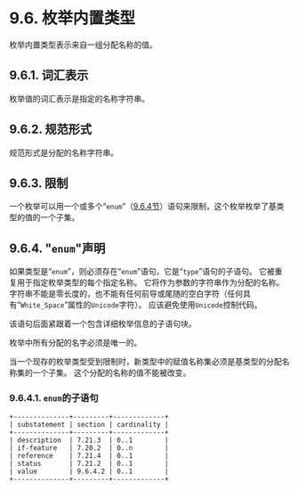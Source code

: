 # 9.6. 枚举内置类型

枚举内置类型表示来自一组分配名称的值。

## 9.6.1. 词汇表示

枚举值的词汇表示是指定的名称字符串。

## 9.6.2. 规范形式

规范形式是分配的名称字符串。

## 9.6.3. 限制

一个枚举可以用一个或多个“`enum`”（[9.6.4节](9.6.md#964-enum声明)）语句来限制，这个枚举枚举了基类型的值的一个子集。

## 9.6.4. "`enum`"声明

如果类型是“`enum`”，则必须存在“`enum`”语句，它是“`type`”语句的子语句。 它被重复用于指定枚举类型的每个指定名称。 它将作为参数的字符串作为分配的名称。 字符串不能是零长度的，也不能有任何前导或尾随的空白字符（任何具有“`White_Space`”属性的`Unicode`字符）。 应该避免使用`Unicode`控制代码。

该语句后面紧跟着一个包含详细枚举信息的子语句块。

枚举中所有分配的名字必须是唯一的。

当一个现存的枚举类型受到限制时，新类型中的赋值名称集必须是基类型的分配名称集的一个子集。 这个分配的名称的值不能被改变。

### 9.6.4.1. `enum`的子语句

```
+--------------+---------+-------------+
| substatement | section | cardinality |
+--------------+---------+-------------+
| description  | 7.21.3  | 0..1        |
| if-feature   | 7.20.2  | 0..n        |
| reference    | 7.21.4  | 0..1        |
| status       | 7.21.2  | 0..1        |
| value        | 9.6.4.2 | 0..1        |
+--------------+---------+-------------+
```
